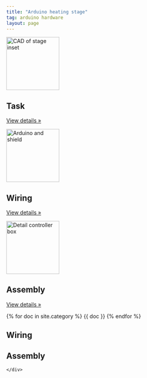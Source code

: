 ```yaml
---
title: "Arduino heating stage"
tag: arduino hardware
layout: page
---
```


<div class="container marketing">
  <div class="row">
    <div class="col-lg-4">
      <img class="rounded-circle" src="{{ '/assets/images/cad-stage-inset.png' | prepend: site.baseurl }}" alt="CAD of stage inset" width="140" height="140">
      <h2>Task</h2>
      <p></p>
      <p><a class="btn btn-secondary" href="#task" role="button">View details &raquo;</a></p>
    </div><!-- /.col-lg-4 -->
    <div class="col-lg-4">
      <img class="rounded-circle" src="{{ '/assets/images/arduino-and-shield-part.jpg' | prepend: site.baseurl }}" alt="Arduino and shield" width="140" height="140">
      <h2>Wiring</h2>
      <p></p>
      <p><a class="btn btn-secondary" href="#wiring" role="button">View details &raquo;</a></p>
    </div><!-- /.col-lg-4 -->
    <div class="col-lg-4">
      <img class="rounded-circle" src="{{ '/assets/images/box-assembly-detail.jpg' | prepend:site.baseurl }}" alt="Detail controller box" width="140" height="140">
      <h2>Assembly</h2>
      <p></p>
      <p><a class="btn btn-secondary" href="#assembly" role="button">View details &raquo;</a></p>
    </div><!-- /.col-lg-4 -->
  </div><!-- /.row -->

</div><!-- /.container -->

{% for doc in site.category %}
  {{ doc }}
{% endfor %}


<div class="container">
  <div class="row">
    <div class="col-lg-12">

## Wiring

## Assembly

    </div>
  </div>
</div>
